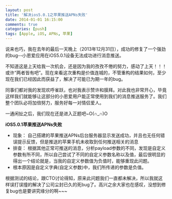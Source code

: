 ```yaml
---
layout: post
title: '解决ios5.0.1之苹果推送APNs失败'
date: 2014-01-01 16:15:00
comments: true
categories: [push]
tags: [Apple, iOS, APNs, 苹果]
---
```


说来也巧，我在去年的最后一天晚上（2013年12月31日），成功的修复了一个强劲的bug--小恩爱应用在iOS5.0.1设备无法成功进行消息推送。

不知道这是上天给我一次机会，还是因为我的孜孜不倦的努力，感动了上天！！！或许“两者皆有吧”。现在来看这次重构是价值连城的，不管重构的结果如何，至少现在我们已经因此而获益了，解决了可能已为期一年的bug。

同事们都对我的发现欢呼雀跃，也对我表示赞许和膜拜。对此我也非常开心，毕竟这样我们就能够让这部分的小恩爱用户能正常使用到我们的消息推送服务了。我们整个团队必将加倍努力，服务好每一对情侣爱人。

一通闲扯之后，我们现在还是进入正题吧~O(∩_∩)O

**iOS5.0.1苹果推送APNs失败**
- 现象： 自己搭建的苹果推送APNs后台服务器显示发送成功，并且也无任何错误提示反馈，但是推送的苹果手机未收取到任何推送相关的消息
- 排查： 根据其他正常可推送的消息，分析payload参数的不同，发现是自定义参数有所不同，所以自己尝试了不同的自定义参数名称以及值，最后很明显的得出一个结论就是，当我的自定义参数值为负值时，能够重现此问题。
- 根本原因是自定义字典(自定义参数)中，我们所传递的参数是负值。

根据测试的结论，跟CTO讨论得知，原来此问题我们一直都未解决，所以我就这样误打误撞的解决了公司尘封已久的死bug了。高兴之余大家也在感叹，没想到修复bug也是要讲究缘分的啊~~~

